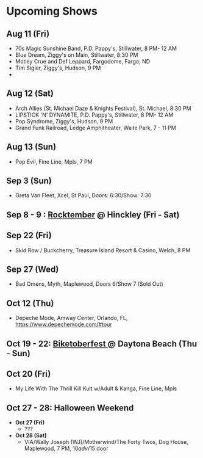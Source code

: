 # Upcoming Shows

## Aug 11 (Fri)
- 70s Magic Sunshine Band, P.D. Pappy's, Stillwater, 8 PM- 12 AM
- Blue Dream, Ziggy's on Main, Stillwater, 8:30 PM
- Motley Crue and Def Leppard, Fargodome, Fargo, ND
- Tim Sigler, Ziggy's, Hudson, 9 PM
- 
## Aug 12 (Sat)
- Arch Allies (St. Michael Daze & Knights Festival), St. Michael, 8:30 PM
- LIPSTICK 'N' DYNAMITE, P.D. Pappy's, Stillwater, 8 PM- 12 AM
- Pop Syndrome, Ziggy's, Hudson, 9 PM
- Grand Funk Railroad, Ledge Amphitheater, Waite Park, 7 - 11 PM

## Aug 13 (Sun)
- Pop Evil, Fine Line, Mpls, 7 PM

## Sep 3 (Sun)
- Greta Van Fleet, Xcel, St Paul, Doors: 6:30/Show: 7:30

## Sep 8 - 9 : [Rocktember](https://rocktember.net/) @ Hinckley (Fri - Sat)

## Sep 22 (Fri)
- Skid Row / Buckcherry, Treasure Island Resort & Casino, Welch, 8 PM

## Sep 27 (Wed)
- Bad Omens, Myth, Maplewood, Doors 6/Show 7 (Sold Out)

## Oct 12 (Thu)
- Depeche Mode, Amway Center, Orlando, FL, https://www.depechemode.com/#tour

## Oct 19 - 22: [Biketoberfest ](https://www.daytonabeach.com/biketoberfest/) @ Daytona Beach (Thu - Sun)

## Oct 20 (Fri)
- My Life With The Thrill Kill Kult w/Adult & Kanga, Fine Line, Mpls

## Oct 27 - 28: Halloween Weekend
- __Oct 27 (Fri)__
  - ???
- __Oct 28 (Sat)__
  - VIA/Wally Joseph (WJ)/Motherwind/The Forty Twos, Dog House, Maplewood, 7 PM, $10 adv/$15 door

